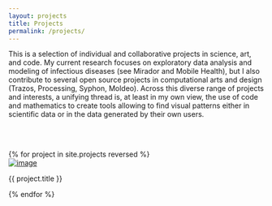 ```yaml
---
layout: projects
title: Projects
permalink: /projects/
---
```


This is a selection of individual and collaborative projects in science, art, and code. My current research focuses on exploratory data analysis and modeling of infectious diseases (see Mirador and Mobile Health), but I also contribute to several open source projects in computational arts and design (Trazos, Processing, Syphon, Moldeo). Across this diverse range of projects and interests, a unifying thread is, at least in my own view, the use of code and mathematics to create tools allowing to find visual patterns either in scientific data or in the data generated by their own users.

<br><br>

<div class="portfolio-container">
  {% for project in site.projects reversed %}
  <div class="portfolio-element">
    <a href="{{ project.url | prepend: site.baseurl }}" target="_blank"><img class="portfolio-image" src="http://portfolio.andrescolubri.net/banners/{{ project.banner }}" alt="image"></a>
    <p class="portfolio-caption">{{ project.title }}</p>
  </div>
  {% endfor %}
</div>
